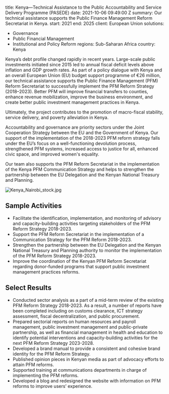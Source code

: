 
title: Kenya—Technical Assistance to the Public Accountability and Service Delivery
  Programme (PASEDE)
date: 2021-10-06 09:49:00 Z
summary: Our technical assistance supports the Public Finance Management Reform Secretariat
  in Kenya.
start: 2021
end: 2025
client: European Union
solutions:
- Governance
- Public Financial Management
- Institutional and Policy Reform
regions: Sub-Saharan Africa
country: Kenya


Kenya’s debt profile changed rapidly in recent years. Large-scale public investments initiated since 2015 led to annual fiscal deficit levels above inflation and GDP growth rates. As part of a policy dialogue with Kenya and an overall European Union (EU) budget support programme of €26 million, our technical assistance supports the Public Finance Management (PFM) Reform Secretariat to successfully implement the PFM Reform Strategy (2018–2023). Better PFM will improve financial transfers to counties, enhance revenue mobilization, improve the business environment, and create better public investment management practices in Kenya.

Ultimately, the project contributes to the promotion of macro-fiscal stability, service delivery, and poverty alleviation in Kenya.

Accountability and governance are priority sectors under the Joint Cooperation Strategy between the EU and the Government of Kenya. Our support of the implementation of the 2018-2023 PFM reform strategy falls under the EU’s focus on a well-functioning devolution process, strengthened PFM systems, increased access to justice for all, enhanced civic space, and improved women's equality.

Our team also supports the PFM Reform Secretariat in the implementation of the Kenya PFM Communication Strategy and helps to strengthen the partnership between the EU Delegation and the Kenyan National Treasury and Planning.

![Kenya_Nairobi_stock.jpg](/uploads/Kenya_Nairobi_stock.jpg)

## Sample Activities

* Facilitate the identification, implementation, and monitoring of advisory and capacity-building activities targeting stakeholders of the PFM Reform Strategy 2018-2023.
* Support the PFM Reform Secretariat in the implementation of a Communication Strategy for the PFM Reform 2018-2023.
* Strengthen the partnership between the EU Delegation and the Kenyan National Treasury and Planning authority to monitor the implementation of the PFM Reform Strategy 2018-2023.
* Improve the coordination of the Kenyan PFM Reform Secretariat regarding donor-funded programs that support public investment management practices reforms.

## Select Results

* Conducted sector analysis as a part of a mid-term review of the existing PFM Reform Strategy 2018-2023. As a result, a number of reports have been completed including on customs clearance, ICT strategy assessment, fiscal decentralization, and public procurement.
* Prepared sectorial reports on human resources and payroll management, public investment management and public-private partnership, as well as financial management in health and education to identify potential interventions and capacity-building activities for the next PFM Reform Strategy 2023-2028.
* Developed a brand manual to provide a consistent and cohesive brand identity for the PFM Reform Strategy.
* Published opinion pieces in Kenyan media as part of advocacy efforts to attain PFM reforms.
* Supported training at communications departments in charge of implementing the PFM reforms.
* Developed a blog and redesigned the website with information on PFM reforms to improve users’ experience.
